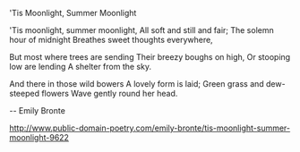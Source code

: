 'Tis Moonlight, Summer Moonlight

'Tis moonlight, summer moonlight,
All soft and still and fair;
The solemn hour of midnight
Breathes sweet thoughts everywhere,

But most where trees are sending
Their breezy boughs on high,
Or stooping low are lending
A shelter from the sky.

And there in those wild bowers
A lovely form is laid;
Green grass and dew-steeped flowers
Wave gently round her head.

-- Emily Bronte

http://www.public-domain-poetry.com/emily-bronte/tis-moonlight-summer-moonlight-9622
